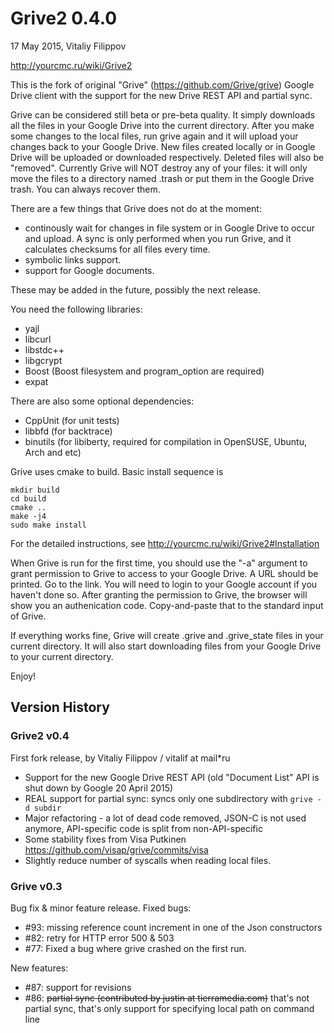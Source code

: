 # Grive2 0.4.0

17 May 2015, Vitaliy Filippov

http://yourcmc.ru/wiki/Grive2

This is the fork of original "Grive" (https://github.com/Grive/grive) Google Drive client
with the support for the new Drive REST API and partial sync.

Grive can be considered still beta or pre-beta quality. It simply downloads all the files in your
Google Drive into the current directory. After you make some changes to the local files, run
grive again and it will upload your changes back to your Google Drive. New files created locally
or in Google Drive will be uploaded or downloaded respectively. Deleted files will also be "removed".
Currently Grive will NOT destroy any of your files: it will only move the files to a
directory named .trash or put them in the Google Drive trash. You can always recover them.

There are a few things that Grive does not do at the moment:
- continously wait for changes in file system or in Google Drive to occur and upload.
  A sync is only performed when you run Grive, and it calculates checksums for all files every time.
- symbolic links support.
- support for Google documents.

These may be added in the future, possibly the next release.

You need the following libraries:

- yajl
- libcurl
- libstdc++
- libgcrypt
- Boost (Boost filesystem and program_option are required)
- expat

There are also some optional dependencies:
- CppUnit (for unit tests)
- libbfd (for backtrace)
- binutils (for libiberty, required for compilation in OpenSUSE, Ubuntu, Arch and etc)

Grive uses cmake to build. Basic install sequence is

    mkdir build
    cd build
    cmake ..
    make -j4
    sudo make install

For the detailed instructions, see http://yourcmc.ru/wiki/Grive2#Installation

When Grive is run for the first time, you should use the "-a" argument to grant
permission to Grive to access to your Google Drive. A URL should be printed.
Go to the link. You will need to login to your Google account if you haven't
done so. After granting the permission to Grive, the browser will show you
an authenication code. Copy-and-paste that to the standard input of Grive.

If everything works fine, Grive will create .grive and .grive_state files in your
current directory. It will also start downloading files from your Google Drive to
your current directory.

Enjoy!

## Version History

### Grive2 v0.4

First fork release, by Vitaliy Filippov / vitalif at mail*ru
- Support for the new Google Drive REST API (old "Document List" API is shut down by Google 20 April 2015)
- REAL support for partial sync: syncs only one subdirectory with `grive -d subdir`
- Major refactoring - a lot of dead code removed, JSON-C is not used anymore, API-specific code is split from non-API-specific
- Some stability fixes from Visa Putkinen https://github.com/visap/grive/commits/visa
- Slightly reduce number of syscalls when reading local files.

### Grive v0.3

Bug fix & minor feature release. Fixed bugs:
- #93: missing reference count increment in one of the Json constructors
- #82: retry for HTTP error 500 & 503
- #77: Fixed a bug where grive crashed on the first run.

New features:
- #87: support for revisions
- #86: ~~partial sync (contributed by justin at tierramedia.com)~~ that's not partial sync,
  that's only support for specifying local path on command line
